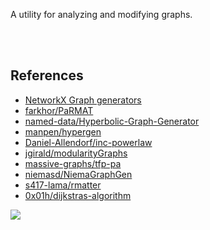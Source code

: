 A utility for analyzing and modifying graphs.

<br>
<br>


## References

- [NetworkX Graph generators](https://networkx.org/documentation/stable/reference/generators.html)
- [farkhor/PaRMAT](https://github.com/farkhor/PaRMAT)
- [named-data/Hyperbolic-Graph-Generator](https://github.com/named-data/Hyperbolic-Graph-Generator)
- [manpen/hypergen](https://github.com/manpen/hypergen)
- [Daniel-Allendorf/inc-powerlaw](https://github.com/Daniel-Allendorf/inc-powerlaw)
- [jgirald/modularityGraphs](https://github.com/jgirald/modularityGraphs)
- [massive-graphs/tfp-pa](https://github.com/massive-graphs/tfp-pa)
- [niemasd/NiemaGraphGen](https://github.com/niemasd/NiemaGraphGen)
- [s417-lama/rmatter](https://github.com/s417-lama/rmatter)
- [0x01h/dijkstras-algorithm](https://github.com/0x01h/dijkstras-algorithm)

![](https://ga-beacon.deno.dev/G-RC63DPBH3P:SH3Eq-NoQ9mwgYeHWxu7cw/github.com/nodef/gve-sh)
